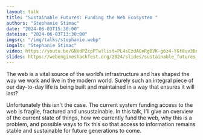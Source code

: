 ```yaml
---
layout: talk
title: "Sustainable Futures: Funding the Web Ecosystem "
authors: "Stephanie Stimac"
date: "2024-06-03T15:30:00"
dateiso: "2024-06-03T13:30:00"
imgsrc: "/img/talks/stephanie.webp"
imgalt: "Stephanie Stimac"
video: https://youtu.be/GNVdPZcpPTw?list=PL4sEzdAGvRgBVK-g6z4-YGt8uv3Dni6ag
slides: https://webengineshackfest.org/2024/slides/sustainable_futures_funding_the_web_ecosystem_by_stephanie_stimac.pdf
---
```


The web is a vital source of the world’s infrastructure and has shaped the way we work and live in the modern world. Surely such an integral piece of our day-to-day life is being built and maintained in a way that ensures it will last?

Unfortunately this isn't the case. The current system funding access to the web is fragile, fractured and unsustainable. In this talk, I’ll give an overview of the current state of things, how we currently fund the web, why this is a problem, and possible ways to fix this so that access to information remains stable and sustainable for future generations to come.
